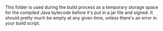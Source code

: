 This folder is used during the build process as a temporary storage space for the compiled Java bytecode before it's put in a jar file and signed. It should pretty much be empty at any given time, unless there's an error in your build script.
